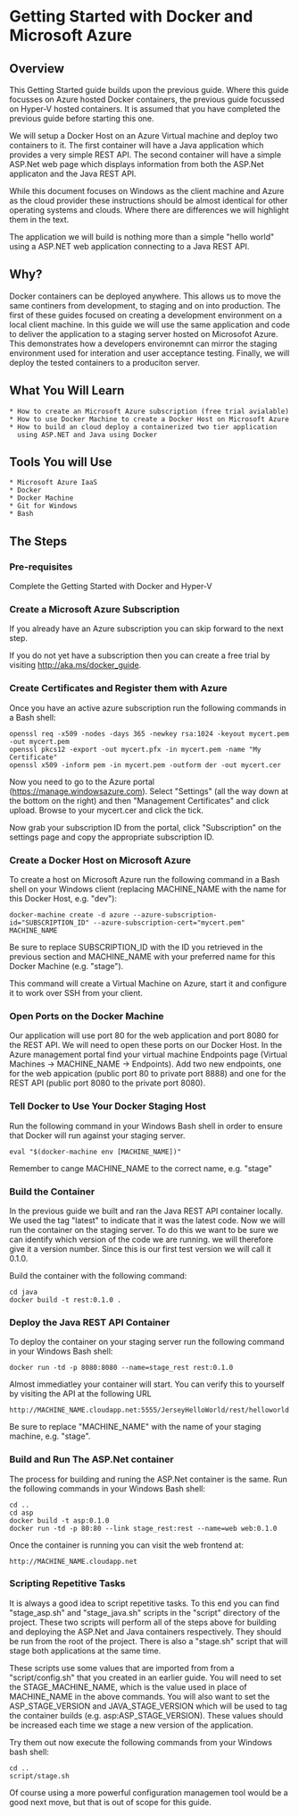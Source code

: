 # Getting Started with Docker and Microsoft Azure #

## Overview ##

This Getting Started guide builds upon the previous guide. Where this
guide focusses on Azure hosted Docker containers, the previous guide
focussed on Hyper-V hosted containers. It is assumed that you have
completed the previous guide before starting this one.

We will setup a Docker Host on an Azure Virtual machine and deploy two
containers to it. The first container will have a Java application
which provides a very simple REST API. The second container will have
a simple ASP.Net web page which displays information from both the
ASP.Net applicaton and the Java REST API.

While this document focuses on Windows as the client machine and Azure
as the cloud provider these instructions should be almost identical
for other operating systems and clouds. Where there are differences we
will highlight them in the text.

The application we will build is nothing more than a simple "hello
world" using a ASP.NET web application connecting to a Java REST API.

## Why? ##

Docker containers can be deployed anywhere. This allows us to move the
same continers from development, to staging and on into
production. The first of these guides focused on creating a
development environment on a local client machine. In this guide we
will use the same application and code to deliver the application to a
staging server hosted on Microsofot Azure. This demonstrates how a
developers environemnt can mirror the staging environment used for
interation and user acceptance testing. Finally, we will deploy the
tested containers to a produciton server.

## What You Will Learn ##

    * How to create an Microsoft Azure subscription (free trial avialable)
    * How to use Docker Machine to create a Docker Host on Microsoft Azure
	* How to build an cloud deploy a containerized two tier application
      using ASP.NET and Java using Docker

## Tools You will Use ##

	* Microsoft Azure IaaS
	* Docker
    * Docker Machine
	* Git for Windows
	* Bash

## The Steps ##

### Pre-requisites ###

Complete the Getting Started with Docker and Hyper-V

### Create a Microsoft Azure Subscription ###

If you already have an Azure subscription you can skip forward to the
next step.

If you do not yet have a subscription then you can create a free trial
by visiting http://aka.ms/docker_guide.

### Create Certificates and Register them with Azure ###

Once you have an active azure subscription run the following commands
in a Bash shell:

    openssl req -x509 -nodes -days 365 -newkey rsa:1024 -keyout mycert.pem -out mycert.pem
    openssl pkcs12 -export -out mycert.pfx -in mycert.pem -name "My Certificate"
    openssl x509 -inform pem -in mycert.pem -outform der -out mycert.cer

Now you need to go to the Azure portal
(https://manage.windowsazure.com). Select "Settings" (all the way down
at the bottom on the right) and then "Management Certificates" and
click upload. Browse to your mycert.cer and click the tick.

Now grab your subscription ID from the portal, click "Subscription" on the settings page and copy the appropriate subscription ID.

### Create a Docker Host on Microsoft Azure ###

To create a host on Microsoft Azure run the following command in a
Bash shell on your Windows client (replacing MACHINE_NAME with the
name for this Docker Host, e.g. "dev"):

    docker-machine create -d azure --azure-subscription-id="SUBSCRIPTION_ID" --azure-subscription-cert="mycert.pem" MACHINE_NAME

Be sure to replace SUBSCRIPTION_ID with the ID you retrieved in the
previous section and MACHINE_NAME with your preferred name for this
Docker Machine (e.g. "stage").

This command will create a Virtual Machine on Azure, start it and
configure it to work over SSH from your client.

### Open Ports on the Docker Machine ###

Our application will use port 80 for the web application and port 8080
for the REST API. We will need to open these ports on our Docker
Host. In the Azure management portal find your virtual machine
Endpoints page (Virtual Machines -> MACHINE_NAME -> Endpoints). Add
two new endpoints, one for the web appication (public port 80 to
private port 8888) and one for the REST API (public port 8080 to the
private port 8080).

### Tell Docker to Use Your Docker Staging Host ###

Run the following command in your Windows Bash shell in order to
ensure that Docker will run against your staging server.

    eval "$(docker-machine env [MACHINE_NAME])"

Remember to cange MACHINE_NAME to the correct name, e.g. "stage"

### Build the Container ###

In the previous guide we built and ran the Java REST API container
locally. We used the tag "latest" to indicate that it was the latest
code. Now we will run the container on the staging server. To do this
we want to be sure we can identify which version of the code we are
running. we will therefore give it a version number. Since this is our
first test version we will call it 0.1.0.

Build the container with the following command:

    cd java
    docker build -t rest:0.1.0 .

### Deploy the Java REST API Container ###

To deploy the container on your staging server run the following
command in your Windows Bash shell:

    docker run -td -p 8080:8080 --name=stage_rest rest:0.1.0

Almost immediatley your container will start. You can verify this to
yourself by visiting the API at the following URL

    http://MACHINE_NAME.cloudapp.net:5555/JerseyHelloWorld/rest/helloworld

Be sure to replace "MACHINE_NAME" with the name of your staging
machine, e.g. "stage".

### Build and Run The ASP.Net container ###

The process for building and runing the ASP.Net container is the
same. Run the following commands in your Windows Bash shell:

    cd ..
    cd asp
	docker build -t asp:0.1.0 
	docker run -td -p 80:80 --link stage_rest:rest --name=web web:0.1.0

Once the container is running you can visit the web frontend at:

    http://MACHINE_NAME.cloudapp.net

### Scripting Repetitive Tasks ###

It is always a good idea to script repetitive tasks. To this end you
can find "stage_asp.sh" and "stage_java.sh" scripts in the "script"
directory of the project. These two scripts will perform all of the
steps above for building and deploying the ASP.Net and Java containers
respectively. They should be run from the root of the project. There
is also a "stage.sh" script that will stage both applications at the
same time.

These scripts use some values that are imported from from a
"script/config.sh" that you created in an earlier guide. You will need
to set the STAGE_MACHINE_NAME, which is the value used in place of
MACHINE_NAME in the above commands. You will also want to set the
ASP_STAGE_VERSION and JAVA_STAGE_VERSION which will be used to tag the
container builds (e.g. asp:ASP_STAGE_VERSION). These values should be
increased each time we stage a new version of the application.

Try them out now execute the following commands from your Windows bash
shell:

    cd ..
    script/stage.sh

Of course using a more powerful configuration managemen tool would be
a good next move, but that is out of scope for this guide.

